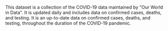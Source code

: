 This dataset is a collection of the COVID-19 data maintained by "Our World in Data". It is updated daily and includes data on confirmed cases, deaths, and testing. It is an up-to-date data on confirmed cases, deaths, and testing, throughout the duration of the COVID-19 pandemic.
